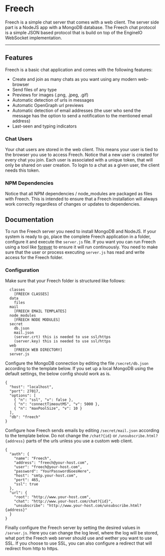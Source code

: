 # Freech

Freech is a simple chat server that comes with a web client. The server side part is a NodeJS app
with a MongoDB database. The Freech chat protocol is a simple JSON based protocol that is build
on top of the EngineIO WebSocket implementation.

***

## Features

Freech is a basic chat application and comes with the following features:

* Create and join as many chats as you want using any modern web-browser
* Send files of any type
* Previews for images (.png, .jpeg, .gif)
* Automatic detection of urls in messages
* Automatic OpenGraph url previews
* Automatic detection of email addresses (the user who send the message has the option to send a notification to the mentioned email address)
* Last-seen and typing indicators

### Chat Users

Your chat users are stored in the web client. This means your user is tied to the browser you use
to access Freech. Notice that a new user is created for every chat you join. Each user is associated
with a unique token, that will only be shared on user creation. To login to a chat as a given user,
the client needs this token.

### NPM Dependencies

Notice that all NPM dependencies / node_modules are packaged as files with Freech. This is intended
to ensure that a Freech installation will always work correctly regardless of changes or updates
to dependencies.


## Documentation

To run the Freech server you need to install MongoDB and NodeJS. If your system is ready to go, place
the complete Freech application in a folder, configure it and execute the `server.js` file. If you
want you can run Freech using a tool like [forever](https://www.npmjs.com/package/forever) to
ensure it will run continuously. You need to make sure that the user or process executing `server.js`
has read and write access for the Freech folder.

### Configuration

Make sure that your Freech folder is structured like follows:
```
  classes
    [FREECH CLASSES]
  data
    files
  mail
    [FREECH EMAIL TEMPLATES]
  node_modules
    [FREECH NODE MODULES]
  secret
    db.json
    mail.json
    (server.crt) this is needed to use ssl/https
    (server.key) this is needed to use ssl/https
  web
    [FREECH WEB DIRECTORY]
  server.js
```

Configure the MongoDB connection by editing the file `/secret/db.json` according to the template
below. If you set up a local MongoDB using the default settings, the below config should work as is.
```
{
  "host": "localhost",
  "port": 27017,
  "options": [
    { "n": "ssl", "v": false },
    { "n": "connectTimeoutMS", "v": 5000 },
    { "n": "maxPoolSize", "v": 10 }
  ],
  "db": "freech"
}
```

Configure how Freech sends emails by editing `/secret/mail.json` according to the template below.
Do not change the `/chat?{id}` or `/unsubscribe.html?{address}` parts of the urls unless you use a
custom web client.
```
{
  "auth": {
    "name": "Freech",
    "address": "freech@your-host.com",
    "user": "freech@your-host.com",
    "password": "YourPasswordGoesHere",
    "host": "smtp.your-host.com",
    "port": 465,
    "ssl": true
  },
  "url": {
    "root": "http://www.your-host.com",
    "chat": "http://www.your-host.com/chat?{id}",
    "unsubscribe": "http://www.your-host.com/unsubscribe.html?{address}"
  }
}
```

Finally configure the Freech server by setting the desired values in `/server.js`. Here you can
change the log level, where the log will be stored, what port the Freech web server should use and
wether you want to use SSL. If you choose to use SSL, you can also configure a redirect that will
redirect from http to https.
